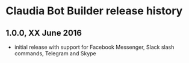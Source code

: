 # Claudia Bot Builder release history

## 1.0.0, XX June 2016

- initial release with support for Facebook Messenger, Slack slash commands, Telegram and Skype

